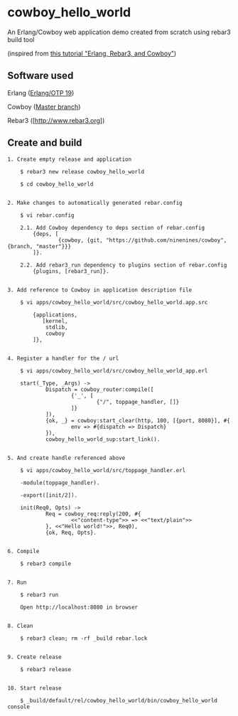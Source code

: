 cowboy_hello_world
=====

An Erlang/Cowboy web application demo created from scratch using rebar3 build tool

(inspired from [this tutorial "Erlang, Rebar3, and Cowboy"](https://www.themoorecollective.com/articles/2015/12/09/Erlang,%20Rebar3,%20and%20Cowboy))


Software used
-----

Erlang ([Erlang/OTP 19](https://www.erlang-solutions.com/resources/download.html))

Cowboy ([Master branch](https://github.com/ninenines/cowboy))

Rebar3 ([http://www.rebar3.org])


Create and build
-----

	1. Create empty release and application

		$ rebar3 new release cowboy_hello_world 

		$ cd cowboy_hello_world


	2. Make changes to automatically generated rebar.config 

		$ vi rebar.config 

		2.1. Add Cowboy dependency to deps section of rebar.config 
			{deps, [
			        {cowboy, {git, "https://github.com/ninenines/cowboy", {branch, "master"}}}
			]}.

		2.2. Add rebar3_run dependency to plugins section of rebar.config 
			{plugins, [rebar3_run]}.


	3. Add reference to Cowboy in application description file

		$ vi apps/cowboy_hello_world/src/cowboy_hello_world.app.src

			{applications,
			   [kernel,
			    stdlib,
			    cowboy
			]},


	4. Register a handler for the / url

		$ vi apps/cowboy_hello_world/src/cowboy_hello_world_app.erl  

		start(_Type, _Args) ->
		        Dispatch = cowboy_router:compile([
		                {'_', [
		                        {"/", toppage_handler, []}
		                ]}
		        ]),
		        {ok, _} = cowboy:start_clear(http, 100, [{port, 8080}], #{
		                env => #{dispatch => Dispatch}
		        }),
		        cowboy_hello_world_sup:start_link().


	5. And create handle referenced above

		$ vi apps/cowboy_hello_world/src/toppage_handler.erl

		-module(toppage_handler).

		-export([init/2]).

		init(Req0, Opts) ->
		        Req = cowboy_req:reply(200, #{
		                <<"content-type">> => <<"text/plain">>
		        }, <<"Hello world!">>, Req0),
		        {ok, Req, Opts}.


	6. Compile

		$ rebar3 compile


	7. Run

		$ rebar3 run

		Open http://localhost:8080 in browser


	8. Clean 

		$ rebar3 clean; rm -rf _build rebar.lock


	9. Create release

		$ rebar3 release


	10. Start release

		$ _build/default/rel/cowboy_hello_world/bin/cowboy_hello_world console

